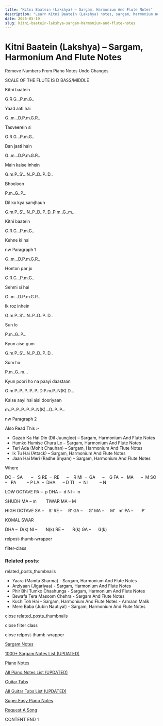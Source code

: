 ```yaml
---
title: "Kitni Baatein (Lakshya) – Sargam, Harmonium And Flute Notes"
description: "Learn Kitni Baatein (Lakshya) notes, sargam, harmonium notations and flute notes. Easy step-by-step tutorial for beginners."
date: 2025-05-19
slug: kitni-baatein-lakshya-sargam-harmonium-and-flute-notes
---
```


# Kitni Baatein (Lakshya) – Sargam, Harmonium And Flute Notes

Remove Numbers From Piano Notes
Undo Changes

SCALE OF THE FLUTE IS D BASS/MIDDLE

Kitni baatein

G.R.G…P.m.G..

Yaad aati hai

G..m…D.P.m.G.R..

Tasveerein si

G.R.G…P.m.G..

Ban jaati hain

G..m…D.P.m.G.R..

Main kaise inhein

G.m.P..S’…N..P..D..P..D..

Bhooloon

P.m..G..P…

Dil ko kya samjhaun

G.m.P..S’…N..P..D..P..D..P.m..G..m…

Kitni baatein

G.R.G…P.m.G..

Kehne ki hai

nw Paragraph 1

G..m…D.P.m.G.R..

Honton par jo

G.R.G…P.m.G..

Sehmi si hai

G..m…D.P.m.G.R..

Ik roz inhein

G.m.P..S’…N..P..D..P..D..

Sun lo

P.m..G..P…

Kyun aise gum

G.m.P..S’…N..P..D..P..D..

Sum ho

P.m..G..m…

Kyun poori ho na paayi daastaan

G.m.P..P..P..P..P..D.P.m.P..N(K).D…

Kaise aayi hai aisi dooriyaan

m..P..P..P..P..P..N(K)…D..P..P…

nw Paragraph 2

Also Read This :-

* Gazab Ka Hai Din (Dil Juunglee) – Sargam, Harmonium And Flute Notes
* Humko Humise Chura Lo – Sargam, Harmonium And Flute Notes
* Teri Ada (Mohit Chauhan) – Sargam, Harmonium And Flute Notes
* Ik Tu Hai (Attack) – Sargam, Harmonium And Flute Notes
* Jaan Hai Meri (Radhe Shyam) – Sargam, Harmonium And Flute Notes

Where

DO –  SA       –    S
RE  –  RE      –    R
MI  –  GA      –    G
FA  –   MA      –  M
SO  –   PA         – P
LA  –  DHA      – D
TI    –  NI          – N

LOW OCTAVE
PA –  p
DHA –  d
NI –  n

SHUDH MA – m        TIWAR MA – M

HIGH OCTAVE
SA –    S’
RE –     R’
GA –     G’
MA –     M’   m’
PA –       P’

KOMAL SWAR

DHA –  D(k)
NI –       N(k)
RE –       R(k)
GA –      G(k)

relpost-thumb-wrapper

filter-class

### Related posts:

related_posts_thumbnails

* Yaara (Mamta Sharma) - Sargam, Harmonium And Flute Notes
* Arziyaan (Jigariyaa) - Sargam, Harmonium And Flute Notes
* Phir Bhi Tumko Chaahunga - Sargam, Harmonium And Flute Notes
* Bewafa Tera Masoom Chehra - Sargam And Flute Notes
* Kuch Toh Hai - Sargam, Harmonium And Flute Notes - Armaan Malik
* Mere Baba (Jubin Nautiyal) - Sargam, Harmonium And Flute Notes

close related_posts_thumbnails

close filter class

close relpost-thumb-wrapper

[Sargam Notes](/sargam-notes.html)

[1000+ Sargam Notes List (UPDATED)](/all-songs-list-sargam-notes.html)

[Piano Notes](/piano-notes.html)

[All Piano Notes List (UPDATED)](/all-songs-list-piano-notes.html)

[Guitar Tabs](/guitar-tabs.html)

[All Guitar Tabs List (UPDATED)](/all-songs-list-guitar-tabs.html)

[Super Easy Piano Notes](https://studywall.in/)

[Request A Song](/request-a-song.html)

CONTENT END 1

